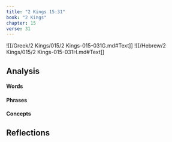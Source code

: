 ```yaml
---
title: "2 Kings 15:31"
book: "2 Kings"
chapter: 15
verse: 31
---
```

![[/Greek/2 Kings/015/2 Kings-015-031G.md#Text]]
![[/Hebrew/2 Kings/015/2 Kings-015-031H.md#Text]]

## Analysis

#### Words

#### Phrases

#### Concepts

## Reflections
